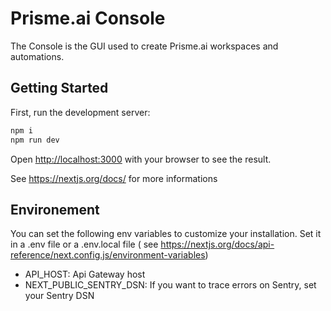 # Prisme.ai Console

The Console is the GUI used to create Prisme.ai workspaces and automations.

## Getting Started

First, run the development server:

```bash
npm i
npm run dev
```

Open [http://localhost:3000](http://localhost:3000) with your browser to see the result.

See https://nextjs.org/docs/ for more informations

## Environement

You can set the following env variables to customize your installation. Set it in a .env file or a .env.local file (
see https://nextjs.org/docs/api-reference/next.config.js/environment-variables)

- API_HOST: Api Gateway host
- NEXT_PUBLIC_SENTRY_DSN: If you want to trace errors on Sentry, set your Sentry DSN
